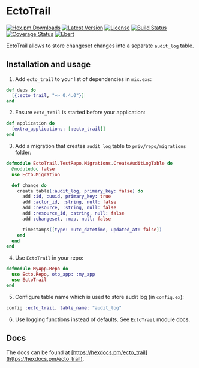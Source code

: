 # EctoTrail
[![Hex.pm Downloads](https://img.shields.io/hexpm/dw/ecto_trail.svg?maxAge=3600)](https://hex.pm/packages/ecto_trail) [![Latest Version](https://img.shields.io/hexpm/v/ecto_trail.svg?maxAge=3600)](https://hex.pm/packages/ecto_trail) [![License](https://img.shields.io/hexpm/l/ecto_trail.svg?maxAge=3600)](https://hex.pm/packages/ecto_trail) [![Build Status](https://travis-ci.org/Nebo15/ecto_trail.svg?branch=master)](https://travis-ci.org/Nebo15/ecto_trail) [![Coverage Status](https://coveralls.io/repos/github/Nebo15/ecto_trail/badge.svg?branch=master)](https://coveralls.io/github/Nebo15/ecto_trail?branch=master) [![Ebert](https://ebertapp.io/github/Nebo15/ecto_trail.svg)](https://ebertapp.io/github/Nebo15/ecto_trail)

EctoTrail allows to store changeset changes into a separate `audit_log` table.

## Installation and usage

1. Add `ecto_trail` to your list of dependencies in `mix.exs`:

  ```elixir
  def deps do
    [{:ecto_trail, "~> 0.4.0"}]
  end
  ```

2. Ensure `ecto_trail` is started before your application:

  ```elixir
  def application do
    [extra_applications: [:ecto_trail]]
  end
  ```

3. Add a migration that creates `audit_log` table to `priv/repo/migrations` folder:

  ```elixir
  defmodule EctoTrail.TestRepo.Migrations.CreateAuditLogTable do
    @moduledoc false
    use Ecto.Migration

    def change do
      create table(:audit_log, primary_key: false) do
        add :id, :uuid, primary_key: true
        add :actor_id, :string, null: false
        add :resource, :string, null: false
        add :resource_id, :string, null: false
        add :changeset, :map, null: false

        timestamps([type: :utc_datetime, updated_at: false])
      end
    end
  end
  ```

4. Use `EctoTrail` in your repo:

  ```elixir
  defmodule MyApp.Repo do
    use Ecto.Repo, otp_app: :my_app
    use EctoTrail
  end
  ```

5. Configure table name which is used to store audit log (in `config.ex`):

  ```elixir
  config :ecto_trail, table_name: "audit_log"
  ```

6. Use logging functions instead of defaults. See `EctoTrail` module docs.

## Docs

The docs can be found at [https://hexdocs.pm/ecto_trail](https://hexdocs.pm/ecto_trail).
